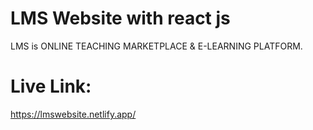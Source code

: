 # LMS Website with react js
LMS is ONLINE TEACHING MARKETPLACE & E-LEARNING PLATFORM.

# Live Link:
https://lmswebsite.netlify.app/